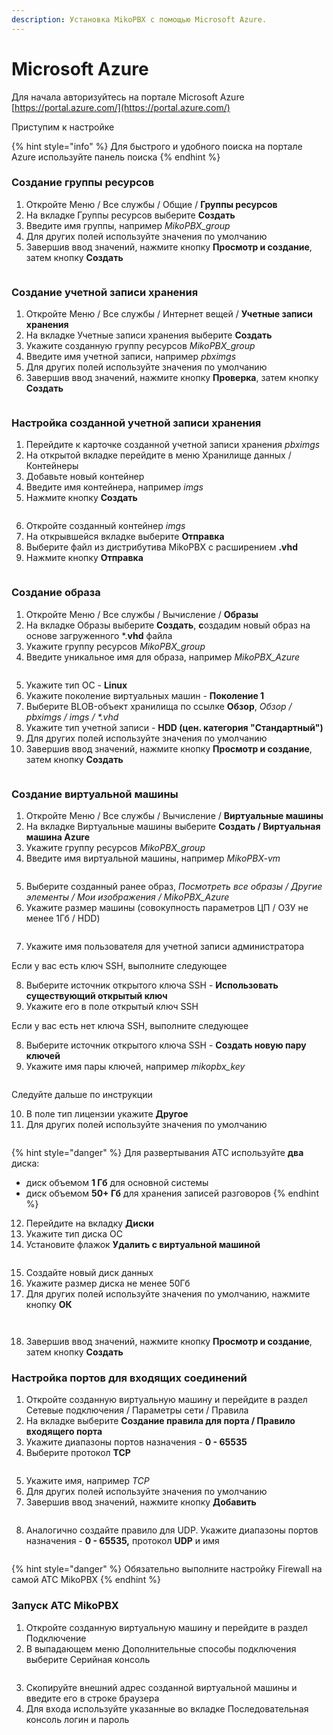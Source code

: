 ```yaml
---
description: Установка MikoPBX с помощью Microsoft Azure.
---
```


# Microsoft Azure

Для начала авторизуйтесь на портале Microsoft Azure [https://portal.azure.com/](https://portal.azure.com/)

Приступим к настройке

{% hint style="info" %}
Для быстрого и удобного поиска на портале Azure используйте панель поиска
{% endhint %}

### Создание группы ресурсов

1. Откройте Меню / Все службы / Общие / **Группы ресурсов**
2. На вкладке Группы ресурсов выберите **Создать**
3. Введите имя группы, например _MikoPBX\_group_
4. Для других полей используйте значения по умолчанию
5. Завершив ввод значений, нажмите кнопку **Просмотр и создание**, затем кнопку **Создать**

<figure><img src="../../.gitbook/assets/MikoPBXAzureInstallation_ru_1 (3).png" alt=""><figcaption></figcaption></figure>

### Создание учетной записи хранения

1. Откройте Меню / Все службы / Интернет вещей / **Учетные записи хранения**
2. На вкладке Учетные записи хранения выберите **Создать**
3. Укажите созданную группу ресурсов _MikoPBX\_group_
4. Введите имя учетной записи, например _pbximgs_
5. Для других полей используйте значения по умолчанию
6. Завершив ввод значений, нажмите кнопку **Проверка**, затем кнопку **Создать**

<figure><img src="../../.gitbook/assets/MikoPBXAzureInstallation_ru_2.png" alt=""><figcaption></figcaption></figure>

### Настройка созданной учетной записи хранения

1. Перейдите к карточке созданной учетной записи хранения _pbximgs_
2. На открытой вкладке перейдите в меню Хранилище данных / Контейнеры
3. Добавьте новый контейнер
4. Введите имя контейнера, например _imgs_
5. Нажмите кнопку **Создать**

<figure><img src="../../.gitbook/assets/MikoPBXAzureInstallation_ru_3.png" alt=""><figcaption></figcaption></figure>

6. Откройте созданный контейнер _imgs_
7. На открывшейся вкладке выберите **Отправка**
8. Выберите файл из дистрибутива MikoPBX с расширением **.vhd**
9. Нажмите кнопку **Отправка**

<figure><img src="../../.gitbook/assets/MikoPBXAzureInstallation_ru_4.png" alt=""><figcaption></figcaption></figure>

### Создание образа

1. Откройте Меню / Все службы / Вычисление / **Образы**
2. На вкладке Образы выберите **Создать**, **с**оздадим новый образ на основе загруженного \*.**vhd** файла
3. Укажите группу ресурсов _MikoPBX\_group_
4. Введите уникальное имя для образа, например _MikoPBX\_Azure_

<figure><img src="../../.gitbook/assets/MikoPBXAzureInstallation_ru_5.png" alt=""><figcaption></figcaption></figure>

5. Укажите тип ОС - **Linux**
6. Укажите поколение виртуальных машин - **Поколение 1**
7. Выберите BLOB-объект хранилища по ссылке **Обзор**, _Обзор / pbximgs / imgs / \*.vhd_
8. Укажите тип учетной записи - **HDD (цен. категория "Стандартный")**
9. Для других полей используйте значения по умолчанию
10. Завершив ввод значений, нажмите кнопку **Просмотр и создание**, затем кнопку **Создать**

<figure><img src="../../.gitbook/assets/MikoPBXAzureInstallation_ru_23.png" alt=""><figcaption></figcaption></figure>

### Создание виртуальной машины

1. Откройте Меню / Все службы / Вычисление / **Виртуальные машины**
2. На вкладке Виртуальные машины выберите **Создать / Виртуальная машина Azure**
3. Укажите группу ресурсов _MikoPBX\_group_
4. Введите имя виртуальной машины, например _MikoPBX-vm_

<figure><img src="../../.gitbook/assets/MikoPBXAzureInstallation_ru_7 (1).png" alt=""><figcaption></figcaption></figure>

5. Выберите созданный ранее образ, _Посмотреть все образы / Другие элементы / Мои изображения / MikoPBX\_Azure_
6. Укажите размер машины (совокупность параметров ЦП / ОЗУ не менее 1Гб / HDD)

<figure><img src="../../.gitbook/assets/MikoPBXAzureInstallation_ru_22.png" alt=""><figcaption></figcaption></figure>

7. Укажите имя пользователя для учетной записи администратора

Если у вас есть ключ SSH, выполните следующее

8. Выберите источник открытого ключа SSH - **Использовать существующий открытый ключ**
9. Укажите его в поле открытый ключ SSH

Если у вас есть нет ключа SSH, выполните следующее

8. Выберите источник открытого ключа SSH - **Создать новую пару ключей**
9. Укажите имя пары ключей, например _mikopbx\_key_

<figure><img src="../../.gitbook/assets/MikoPBXAzureInstallation_ru_9 (1).png" alt=""><figcaption></figcaption></figure>

Следуйте дальше по инструкции

10. В поле тип лицензии укажите **Другое**
11. Для других полей используйте значения по умолчанию

<figure><img src="../../.gitbook/assets/MikoPBXAzureInstallation_ru_10.png" alt=""><figcaption></figcaption></figure>

{% hint style="danger" %}
Для развертывания АТС используйте **два** диска:

* диск объемом **1 Гб** для основной системы
* диск объемом **50+ Гб** для хранения записей разговоров
{% endhint %}

12. Перейдите на вкладку **Диски**
13. Укажите тип диска ОС
14. Установите флажок **Удалить с виртуальной машиной**

<figure><img src="../../.gitbook/assets/MikoPBXAzureInstallation_ru_24.png" alt=""><figcaption></figcaption></figure>

15. Создайте новый диск данных
16. Укажите размер диска не менее 50Гб
17. Для других полей используйте значения по умолчанию, нажмите кнопку **ОК**

<figure><img src="../../.gitbook/assets/MikoPBXAzureInstallation_ru_12.png" alt=""><figcaption></figcaption></figure>

<figure><img src="../../.gitbook/assets/MikoPBXAzureInstallation_ru_25.png" alt=""><figcaption></figcaption></figure>

18. Завершив ввод значений, нажмите кнопку **Просмотр и создание**, затем кнопку **Создать**

### Настройка портов для входящих соединений

1. Откройте созданную виртуальную машину и перейдите в раздел Сетевые подключения / Параметры сети / Правила
2. На вкладке выберите **Создание правила для порта / Правило входящего порта**
3. Укажите диапазоны портов назначения - **0 - 65535**
4. Выберите протокол **TCP**

<figure><img src="../../.gitbook/assets/MikoPBXAzureInstallation_ru_26.png" alt=""><figcaption></figcaption></figure>

5. Укажите имя, например _TCP_
6. Для других полей используйте значения по умолчанию
7. Завершив ввод значений, нажмите кнопку **Добавить**

<figure><img src="../../.gitbook/assets/MikoPBXAzureInstallation_ru_27.png" alt=""><figcaption></figcaption></figure>

8. Аналогично создайте правило для UDP. Укажите диапазоны портов назначения - **0 - 65535,** протокол **UDP** и имя

<figure><img src="../../.gitbook/assets/MikoPBXAzureInstallation_ru_28.png" alt=""><figcaption></figcaption></figure>

{% hint style="danger" %}
Обязательно выполните настройку Firewall на самой АТС MikoPBX
{% endhint %}

### Запуск АТС MikoPBX

1. Откройте созданную виртуальную машину и перейдите в раздел Подключение
2. В выпадающем меню Дополнительные способы подключения выберите Серийная консоль

<figure><img src="../../.gitbook/assets/MikoPBXAzureInstallation_ru_29.png" alt=""><figcaption></figcaption></figure>

3. Скопируйте внешний адрес созданной виртуальной машины и введите его в строке браузера
4. Для входа используйте указанные во вкладке Последовательная консоль логин и пароль
